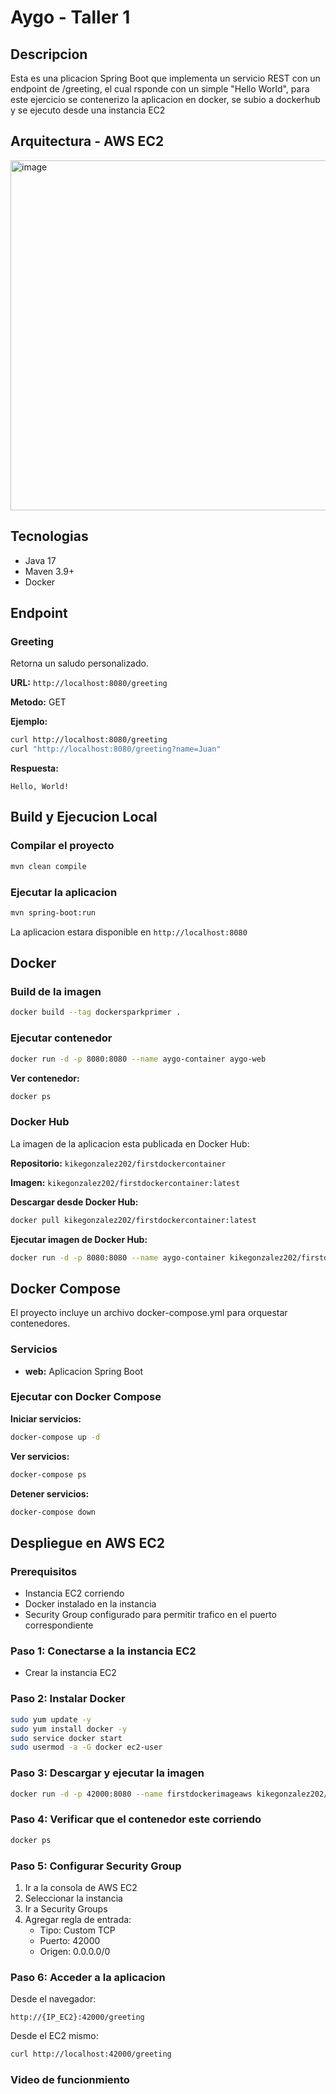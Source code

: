 # Aygo - Taller 1

## Descripcion

Esta es una plicacion Spring Boot que implementa un servicio REST con un endpoint de /greeting, el cual rsponde con un simple "Hello World", para este ejercicio se contenerizo la aplicacion en docker, se subio a dockerhub y se ejecuto desde una instancia EC2

## Arquitectura - AWS EC2
<img width="836" height="560" alt="image" src="https://github.com/user-attachments/assets/6d36d519-1cc0-4485-bb53-3cac1ad96ed4" />


## Tecnologias

- Java 17
- Maven 3.9+
- Docker

## Endpoint

### Greeting

Retorna un saludo personalizado.

**URL:** `http://localhost:8080/greeting`

**Metodo:** GET

**Ejemplo:**

```bash
curl http://localhost:8080/greeting
curl "http://localhost:8080/greeting?name=Juan"
```

**Respuesta:**

```
Hello, World!
```

## Build y Ejecucion Local

### Compilar el proyecto

```bash
mvn clean compile
```

### Ejecutar la aplicacion

```bash
mvn spring-boot:run
```

La aplicacion estara disponible en `http://localhost:8080`

## Docker

### Build de la imagen

```bash
docker build --tag dockersparkprimer .
```

### Ejecutar contenedor

```bash
docker run -d -p 8080:8080 --name aygo-container aygo-web
```

**Ver contenedor:**

```bash
docker ps
```

### Docker Hub

La imagen de la aplicacion esta publicada en Docker Hub:

**Repositorio:** `kikegonzalez202/firstdockercontainer`

**Imagen:** `kikegonzalez202/firstdockercontainer:latest`

**Descargar desde Docker Hub:**

```bash
docker pull kikegonzalez202/firstdockercontainer:latest
```

**Ejecutar imagen de Docker Hub:**

```bash
docker run -d -p 8080:8080 --name aygo-container kikegonzalez202/firstdockercontainer:latest
```

## Docker Compose

El proyecto incluye un archivo docker-compose.yml para orquestar contenedores.

### Servicios

- **web:** Aplicacion Spring Boot

### Ejecutar con Docker Compose

**Iniciar servicios:**

```bash
docker-compose up -d
```

**Ver servicios:**

```bash
docker-compose ps
```

**Detener servicios:**

```bash
docker-compose down
```

## Despliegue en AWS EC2

### Prerequisitos

- Instancia EC2 corriendo
- Docker instalado en la instancia
- Security Group configurado para permitir trafico en el puerto correspondiente

### Paso 1: Conectarse a la instancia EC2

- Crear la instancia EC2

### Paso 2: Instalar Docker

```bash
sudo yum update -y
sudo yum install docker -y
sudo service docker start
sudo usermod -a -G docker ec2-user
```

### Paso 3: Descargar y ejecutar la imagen

```bash
docker run -d -p 42000:8080 --name firstdockerimageaws kikegonzalez202/firstdockercontainer:latest
```

### Paso 4: Verificar que el contenedor este corriendo

```bash
docker ps
```

### Paso 5: Configurar Security Group

1. Ir a la consola de AWS EC2
2. Seleccionar la instancia
3. Ir a Security Groups
4. Agregar regla de entrada:
   - Tipo: Custom TCP
   - Puerto: 42000
   - Origen: 0.0.0.0/0

### Paso 6: Acceder a la aplicacion

Desde el navegador:

```
http://{IP_EC2}:42000/greeting
```

Desde el EC2 mismo:

```bash
curl http://localhost:42000/greeting
```

### Video de funcionmiento


